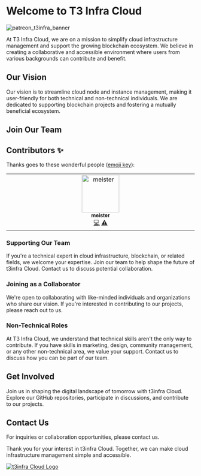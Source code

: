 # Welcome to T3 Infra Cloud

![patreon_t3infra_banner](https://github.com/t3-infra/.github/assets/78353166/315469ed-41df-490d-9128-ea66cc79652e)

At  T3 Infra Cloud, we are on a mission to simplify cloud infrastructure management and support the growing blockchain ecosystem. We believe in creating a collaborative and accessible environment where users from various backgrounds can contribute and benefit.

## Our Vision

Our vision is to streamline cloud node and instance management, making it user-friendly for both technical and non-technical individuals. We are dedicated to supporting blockchain projects and fostering a mutually beneficial ecosystem.

## Join Our Team
## Contributors ✨

Thanks goes to these wonderful people ([emoji key](https://allcontributors.org/docs/en/emoji-key)):

<!-- ALL-CONTRIBUTORS-LIST:START - Do not remove or modify this section -->
<!-- prettier-ignore-start -->
<!-- markdownlint-disable -->
<table>
  <tbody>
    <tr>
      <td align="center" valign="top" width="14.28%"><a href="https://github.com/mworks-proj"><img src="https://avatars.githubusercontent.com/u/78353166?v=4?s=100" width="100px;" alt="meister"/><br /><sub><b>meister</b></sub></a><br /><a href="https://github.com/t3-infra/.github/commits?author=mworks-proj" title="Code">💻</a> <a href="https://github.com/t3-infra/.github/commits?author=mworks-proj" title="Tests">⚠️</a></td>
    </tr>
  </tbody>
</table>

<!-- markdownlint-restore -->
<!-- prettier-ignore-end -->

<!-- ALL-CONTRIBUTORS-LIST:END -->

### Supporting Our Team

If you're a technical expert in cloud infrastructure, blockchain, or related fields, we welcome your expertise. Join our team to help shape the future of t3infra Cloud. Contact us to discuss potential collaboration.

### Joining as a Collaborator

We're open to collaborating with like-minded individuals and organizations who share our vision. If you're interested in contributing to our projects, please reach out to us.

### Non-Technical Roles

At  T3 Infra Cloud, we understand that technical skills aren't the only way to contribute. If you have skills in marketing, design, community management, or any other non-technical area, we value your support. Contact us to discuss how you can be part of our team.

## Get Involved

Join us in shaping the digital landscape of tomorrow with t3infra Cloud. Explore our GitHub repositories, participate in discussions, and contribute to our projects.

## Contact Us

For inquiries or collaboration opportunities, please contact us.

Thank you for your interest in t3infra Cloud. Together, we can make cloud infrastructure management simple and accessible.

[![t3infra Cloud Logo](logo.png)](https://t3infra.cloud)
